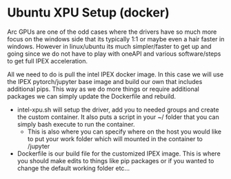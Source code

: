 # Ubuntu XPU Setup (docker)

Arc GPUs are one of the odd cases where the drivers have so much more focus on the windows side that its typically 1:1 or maybe even a hair faster in windows. However in linux/ubuntu its much simpler/faster to get up and going since we do not have to play with oneAPI and various software/steps to get full IPEX acceleration. 

All we need to do is pull the intel IPEX docker image. In this case we will use the IPEX pytorch/jupyter base image and build our own that includes additional pips. This way as we do more things or require additional packages we can simply update the Dockerfile and rebuild.

- intel-xpu.sh will setup the driver, add you to needed groups and create the custom container. It also puts a script in your ~/ folder that you can simply bash execute to run the container.
    - This is also where you can specify where on the host you would like to put your work folder which will mounted in the container to /jupyter
- Dockerfile is our build file for the customized IPEX image. This is where you should make edits to things like pip packages or if you wanted to change the default working folder etc...